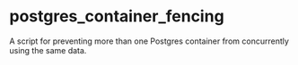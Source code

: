 # postgres_container_fencing
A script for preventing more than one Postgres container from concurrently using the same data.

